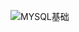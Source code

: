 
![MYSQL基础](https://user-images.githubusercontent.com/59153788/179767370-f2645705-b451-4a9b-8338-e73fd40b6035.png)
